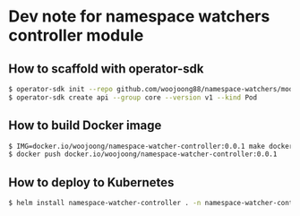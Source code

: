 # Dev note for namespace watchers controller module

## How to scaffold with operator-sdk

```bash
$ operator-sdk init --repo github.com/woojoong88/namespace-watchers/modules/controller
$ operator-sdk create api --group core --version v1 --kind Pod 
```

## How to build Docker image
```bash
$ IMG=docker.io/woojoong/namespace-watcher-controller:0.0.1 make docker-build
$ docker push docker.io/woojoong/namespace-watcher-controller:0.0.1
```

## How to deploy to Kubernetes
```bash
$ helm install namespace-watcher-controller . -n namespace-watcher-controller --create-namespace
```